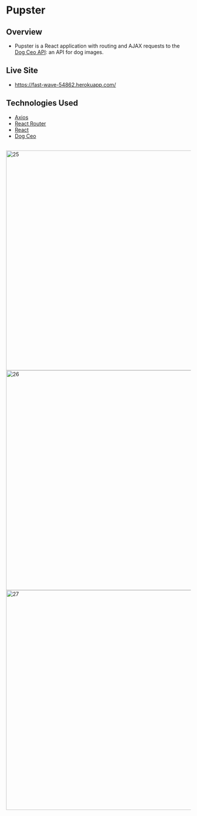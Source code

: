 # Pupster

## Overview
- Pupster is a React application with routing and AJAX requests to the [Dog Ceo API](https://dog.ceo/dog-api/): an API for dog images.

## Live Site
- https://fast-wave-54862.herokuapp.com/

## Technologies Used
- [Axios](https://github.com/mzabriskie/axios)
- [React Router](https://reacttraining.com/react-router/web/guides/philosophy)
- [React](https://facebook.github.io/react/docs/hello-world.html)
- [Dog Ceo](https://dog.ceo/dog-api/)

<br/>
<img width="600" alt="25" src="https://user-images.githubusercontent.com/28972721/39076348-a44569ce-44af-11e8-91e3-077a314af67e.png">
<img width="600" alt="26" src="https://user-images.githubusercontent.com/28972721/39076349-a4979528-44af-11e8-9ddd-740c9689d159.png">
<img width="600" alt="27" src="https://user-images.githubusercontent.com/28972721/39076350-a4c8ad66-44af-11e8-87f2-014b2ef409f5.png">
